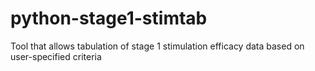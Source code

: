 # python-stage1-stimtab
Tool that allows tabulation of stage 1 stimulation efficacy data based on user-specified criteria

